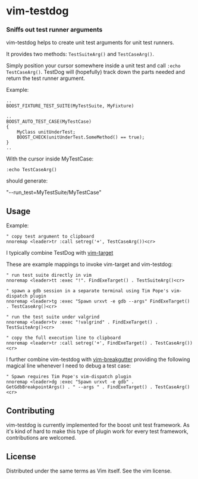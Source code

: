 vim-testdog
=============
### Sniffs out test runner arguments ###

vim-testdog helps to create unit test arguments for unit test runners.

It provides two methods: `TestSuiteArg()` and `TestCaseArg()`.

Simply position your cursor somewhere inside a unit test and call
`:echo TestCaseArg()`. TestDog will (hopefully) track down the parts needed and
return the test runner argument.

Example:
```
..
BOOST_FIXTURE_TEST_SUITE(MyTestSuite, MyFixture)

..
BOOST_AUTO_TEST_CASE(MyTestCase)
{
	MyClass unitUnderTest;
	BOOST_CHECK(unitUnderTest.SomeMethod() == true);
}
..
```
With the cursor inside MyTestCase:
```
:echo TestCaseArg()
```
should generate:

"--run_test=MyTestSuite/MyTestCase"

## Usage
Example:
```
" copy test argument to clipboard
nnoremap <leader>tr :call setreg('+', TestCaseArg())<cr>
```
I typically combine TestDog with [vim-target](https://github.com/raspine/vim-target) 

These are example mappings to invoke vim-target and vim-testdog:
```
" run test suite directly in vim
nnoremap <leader>tt :exec "!". FindExeTarget() . TestSuiteArg()<cr>

" spawn a gdb session in a separate terminal using Tim Pope's vim-dispatch plugin
nnoremap <leader>tg :exec "Spawn urxvt -e gdb --args" FindExeTarget() . TestCaseArg()<cr>

" run the test suite under valgrind
nnoremap <leader>tv :exec "!valgrind" . FindExeTarget() . TestSuiteArg()<cr>

" copy the full execution line to clipboard
nnoremap <leader>tr :call setreg('+', FindExeTarget() . TestCaseArg())<cr>
```

I further combine vim-testdog with [vim-breakgutter](http://github.com/raspine/vim-breakgutter) providing
the following magical line whenever I need to debug a test case:
```
" Spawn requires Tim Pope's vim-dispatch plugin
nnoremap <leader>dg :exec "Spawn urxvt -e gdb" . GetGdbBreakpointArgs() . " --args " . FindExeTarget() . TestCaseArg()<cr>

```

## Contributing
vim-testdog is currently implemented for the boost unit test framework. As it's
kind of hard to make this type of plugin work for every test framework,
contributions are welcomed.

## License

Distributed under the same terms as Vim itself.  See the vim license.

